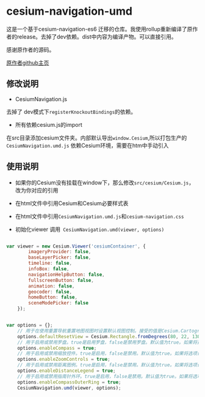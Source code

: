 # cesium-navigation-umd
这是一个基于cesium-navigation-es6 迁移的仓库。我使用rollup重新编译了原作者的release。去掉了dev依赖。dist中内容为编译产物。可以直接引用。

感谢原作者的源码。

[原作者github主页](https://github.com/richard1015/cesium-navigation-es6)


## 修改说明

- CesiumNavigation.js

去掉了 dev模式下`registerKnockoutBindings`的依赖。

- 所有依赖cesium.js的import

在src目录添加cesium文件夹。内部默认导出`window.Cesium`,所以打包生产的`CesiumNavigation.umd.js` 依赖Cesium环境，需要在htm中手动引入

## 使用说明

- 如果你的Cesium没有挂载在window下，那么修改`src/cesium/Cesium.js`，改为你对应的引用

- 在html文件中引用Cesium和Cesium必要样式表

- 在html文件中引用`CesiumNavigation.umd.js`和`cesium-navigation.css`
- 初始化viewer 调用` CesiumNavigation.umd(viewer, options)`

```javascript

var viewer = new Cesium.Viewer('cesiumContainer', {
        imageryProvider: false,
        baseLayerPicker: false,
        timeline: false,
        infoBox: false,
        navigationHelpButton: false,
        fullscreenButton: false,
        animation: false,
        geocoder: false,
        homeButton: false,
        sceneModePicker: false
    });


var options = {};
    // 用于在使用重置导航重置地图视图时设置默认视图控制。接受的值是Cesium.Cartographic 和 Cesium.Rectangle.
    options.defaultResetView = Cesium.Rectangle.fromDegrees(80, 22, 130, 50);
    // 用于启用或禁用罗盘。true是启用罗盘，false是禁用罗盘。默认值为true。如果将选项设置为false，则罗盘将不会添加到地图中。
    options.enableCompass = true;
    // 用于启用或禁用缩放控件。true是启用，false是禁用。默认值为true。如果将选项设置为false，则缩放控件将不会添加到地图中。
    options.enableZoomControls = true;
    // 用于启用或禁用距离图例。true是启用，false是禁用。默认值为true。如果将选项设置为false，距离图例将不会添加到地图中。
    options.enableDistanceLegend = true;
    // 用于启用或禁用指南针外环。true是启用，false是禁用。默认值为true。如果将选项设置为false，则该环将可见但无效。
    options.enableCompassOuterRing = true;
    CesiumNavigation.umd(viewer, options);

```






